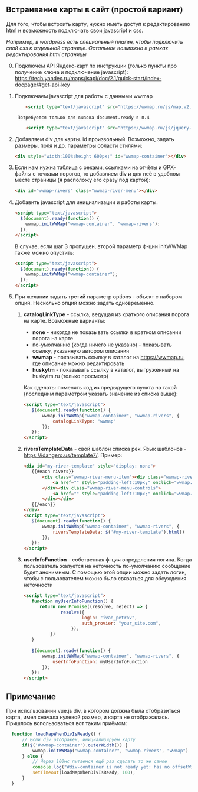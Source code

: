 ## Встраивание карты в сайт (простой вариант)

Для того, чтобы встроить карту, нужно иметь доступ к редактированию html и возможность подключать свои javascript и css.

_Например, в wordpress есть специальный плагин, чтобы подключить свой css к отдельной странице. Остальное возможно в рамках редактирования html страницы_

0. Подключем API Яндекс-карт по инструкции (только пункты про получение ключа и подключение javascript): https://tech.yandex.ru/maps/jsapi/doc/2.1/quick-start/index-docpage/#get-api-key
1. Подключаем javascript для работы с данными wwmap

    ```html
        <script type="text/javascript" src="https://wwmap.ru/js/map.v2.1.js"></script>
    ```
 
        Потребуется только для вызова document.ready в п.4

    ```html
        <script type="text/javascript" src="https://wwmap.ru/js/jquery-3.1.1.min.js"></script>
    ```
   
2. Добавляем div для карты. id произвольный. Возможно, задать размеры, поля и др. параметры области стилями:

    ```html
    <div style="width:100%;height 600px;" id="wwmap-container"></div>
    ```
   
3. Если нам нужна таблица с реками, ссылками на отчёты и GPX-файлы с точками порогов, то добавляем div и для неё в удобном месте страницы (я расположу его сразу под картой):

    ```html
    <div id="wwmap-rivers" class="wwmap-river-menu"></div>
    ```
   
4. Добавить javascript для инициализации и работы карты.

    ```html
    <script type="text/javascript">
      $(document).ready(function() {
        wwmap.initWWMap("wwmap-container", "wwmap-rivers");
      });
    </script>
    ```
    В случае, если шаг 3 пропущен, второй параметр ф-ции initWWMap также можно опустить:
    
    ```html
    <script type="text/javascript">
      $(document).ready(function() {
        wwmap.initWWMap("wwmap-container");
      });
    </script>
    ```
5. При желании задать третий параметр options - объект с набором опций. Несколько опций можно задать одновременно.
    1. **catalogLinkType** - cсылка, ведущая из краткого описания порога на карте.
        Возможные варианты:
        * **none** - никогда не показывать ссылки в кратком описании порога на карте
        * по-умолчанию (когда ничего не указано) - показывать ссылку, указанную автором описания
        * **wwmap** - показывать ссылку в каталог на https://wwmap.ru, где описание можно редактировать
        * **huskytm** - показывать ссылку в каталог, выгруженный на huskytm.ru (только просмотр)

        Как сделать: поменять код из предыдущего пункта на такой (последним параметром указать значение из списка выше):
        
        ```html
        <script type="text/javascript">
           $(document).ready(function() {
               wwmap.initWWMap("wwmap-container", "wwmap-rivers", {
                   catalogLinkType: "wwmap"
               });
           });
        </script>
        ```
       
    2. **riversTemplateData** - свой шаблон списка рек.  Язык шаблонов - https://idangero.us/template7/. Пример:
        
        ```html
        <div id="my-river-template" style="display: none">
           {{#each rivers}}
               <div class="wwmap-river-menu-item"><div class="wwmap-river-menu-title">
                   <a href="" style="padding-left:10px;" onclick="wwmap.show_river_info_popup({{id}}); return false;">{{title}}</a>
               </div><div class="wwmap-river-menu-controls">
                   <a href="" style="padding-left:10px;" onclick="wwmap.show_map_at_and_highlight_river({{bounds}}, {{id}}); return false;"><img src="https://wwmap.ru/img/locate.png" width="25px" alt="Показать на карте" title="Показать на карте"/></a>
               </div></div>
           {{/each}}
        </div> 
        <script type="text/javascript">
           $(document).ready(function() {
               wwmap.initWWMap("wwmap-container", "wwmap-rivers", {
                   riversTemplateData: $('#my-river-template').html()
               });
           });
        </script>
        ```
   
    3. **userInfoFunction** - собственная ф-ция определения логина. Когда пользователь жалуется на неточность по-умолчанию 
    сообщение будет анонимным. С помощью этой опции можно задать логин, чтобы с пользователем можно было связаться 
    для обсуждения неточности
   
        ```html
        <script type="text/javascript">
           function myUserInfoFunction() {
              return new Promise((resolve, reject) => {
                      resolve({
                              login: "ivan_petrov",
                              auth_provier: "your_site.com",
                          });
                  })
           }   
          
           $(document).ready(function() {
               wwmap.initWWMap("wwmap-container", "wwmap-rivers", {
                   userInfoFunction: myUserInfoFunction
               });
           });
        </script>
        ```

    
## Примечание
При использовании vue.js div, в котором должна была отобразиться карта, имел сначала нулевой размер, и карта не отображалась. Пришлось вспользоваться вот таким приёмом:

```javascript
  function loadMapWhenDivIsReady() {
      // Если div отображён, инициализируем карту
      if($('#wwmap-container').outerWidth()) {
          wwmap.initWWMap("wwmap-container", "wwmap-rivers", "wwmap")
      } else {
          // Через 100мс пытаемся ещё раз сделать то же самое
          console.log("#div-container is not ready yet: has no offsetWidth");
          setTimeout(loadMapWhenDivIsReady, 100);
      }
  }
```

